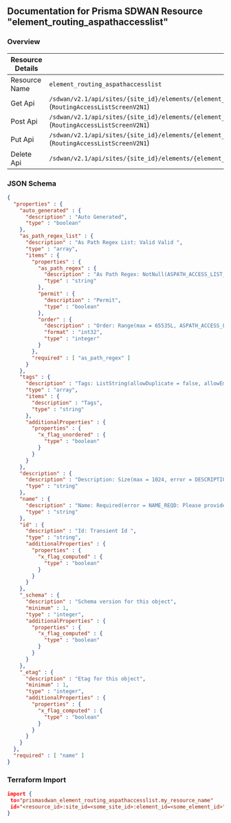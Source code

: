 ## Documentation for Prisma SDWAN Resource "element_routing_aspathaccesslist"

### Overview

| Resource Details | |
| ------------- | ------------- |
| Resource Name | `element_routing_aspathaccesslist` |
| Get Api  | `/sdwan/v2.1/api/sites/{site_id}/elements/{element_id}/routing_aspathaccesslists/{config_id}` (`RoutingAccessListScreenV2N1`) |
| Post Api  | `/sdwan/v2.1/api/sites/{site_id}/elements/{element_id}/routing_aspathaccesslists` (`RoutingAccessListScreenV2N1`) |
| Put Api  | `/sdwan/v2.1/api/sites/{site_id}/elements/{element_id}/routing_aspathaccesslists/{config_id}` (`RoutingAccessListScreenV2N1`) |
| Delete Api  | `/sdwan/v2.1/api/sites/{site_id}/elements/{element_id}/routing_aspathaccesslists/{config_id}` |


### JSON Schema

```json
{
  "properties" : {
    "auto_generated" : {
      "description" : "Auto Generated",
      "type" : "boolean"
    },
    "as_path_regex_list" : {
      "description" : "As Path Regex List: Valid Valid ",
      "type" : "array",
      "items" : {
        "properties" : {
          "as_path_regex" : {
            "description" : "As Path Regex: NotNull(ASPATH_ACCESS_LIST_REGEX_MISSING) ",
            "type" : "string"
          },
          "permit" : {
            "description" : "Permit",
            "type" : "boolean"
          },
          "order" : {
            "description" : "Order: Range(max = 65535L, ASPATH_ACCESS_LIST_INVALID_ORDER, min = 1L) ",
            "format" : "int32",
            "type" : "integer"
          }
        },
        "required" : [ "as_path_regex" ]
      }
    },
    "tags" : {
      "description" : "Tags: ListString(allowDuplicate = false, allowEmpty = true, allowNull = true, length = 1024, listMaxSize = 10, error = INVALID_TAG: Maximum 10 Unique tags of length 1024 each are allowed, noTrim = false, regex = [^,\\\\s]+, required = false) ",
      "type" : "array",
      "items" : {
        "description" : "Tags",
        "type" : "string"
      },
      "additionalProperties" : {
        "properties" : {
          "x_flag_unordered" : {
            "type" : "boolean"
          }
        }
      }
    },
    "description" : {
      "description" : "Description: Size(max = 1024, error = DESCRIPTION_EXCEEDS_LIMIT: Description length exceeds limit, min = 0) ",
      "type" : "string"
    },
    "name" : {
      "description" : "Name: Required(error = NAME_REQD: Please provide resource name.) Size(max = 128, error = NAME_EXCEEDS_LIMIT: Name of the resource exceeds limit., min = 0) ",
      "type" : "string"
    },
    "id" : {
      "description" : "Id: Transient Id ",
      "type" : "string",
      "additionalProperties" : {
        "properties" : {
          "x_flag_computed" : {
            "type" : "boolean"
          }
        }
      }
    },
    "_schema" : {
      "description" : "Schema version for this object",
      "minimum" : 1,
      "type" : "integer",
      "additionalProperties" : {
        "properties" : {
          "x_flag_computed" : {
            "type" : "boolean"
          }
        }
      }
    },
    "_etag" : {
      "description" : "Etag for this object",
      "minimum" : 1,
      "type" : "integer",
      "additionalProperties" : {
        "properties" : {
          "x_flag_computed" : {
            "type" : "boolean"
          }
        }
      }
    }
  },
  "required" : [ "name" ]
}
```

### Terraform Import
```json
import {
 to="prismasdwan_element_routing_aspathaccesslist.my_resource_name"
 id="<resource_id>:site_id=<some_site_id>:element_id=<some_element_id>"
}
```

